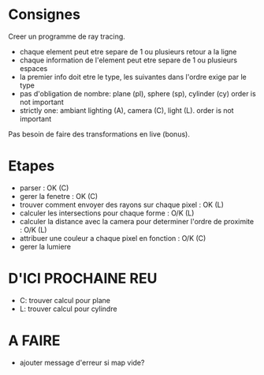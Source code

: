 # Consignes
Creer un programme de ray tracing.
- chaque element peut etre separe de 1 ou plusieurs retour a la ligne
- chaque information de l'element peut etre separe de 1 ou plusieurs espaces
- la premier info doit etre le type, les suivantes dans l'ordre exige par le type
- pas d'obligation de nombre: plane (pl), sphere (sp), cylinder (cy) order is not important
- strictly one: ambiant lighting (A), camera (C), light (L). order is not important

Pas besoin de faire des transformations en live (bonus).

# Etapes
- parser : OK (C)
- gerer la fenetre : OK (C)
- trouver comment envoyer des rayons sur chaque pixel : OK (L)
- calculer les intersections pour chaque forme : O/K (L)
- calculer la distance avec la camera pour determiner l'ordre de proximite : O/K (L)
- attribuer une couleur a chaque pixel en fonction : O/K (C)
- gerer la lumiere

# D'ICI PROCHAINE REU
- C: trouver calcul pour plane
- L: trouver calcul pour cylindre


# A FAIRE
- ajouter message d'erreur si map vide?



